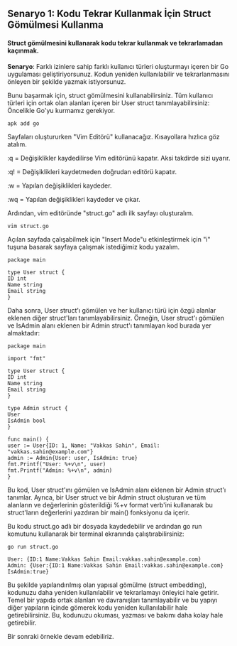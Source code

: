 ## Senaryo 1: Kodu Tekrar Kullanmak İçin Struct Gömülmesi Kullanma

#### Struct gömülmesini kullanarak kodu tekrar kullanmak ve tekrarlamadan kaçınmak.

**Senaryo**: Farklı izinlere sahip farklı kullanıcı türleri oluşturmayı içeren bir Go uygulaması geliştiriyorsunuz. Kodun yeniden kullanılabilir ve tekrarlanmasını önleyen bir şekilde yazmak istiyorsunuz.

Bunu başarmak için, struct gömülmesini kullanabilirsiniz. Tüm kullanıcı türleri için ortak olan alanları içeren bir User struct tanımlayabilirsiniz:
Öncelikle Go'yu kurmamız gerekiyor.

`apk add go`

Sayfaları oluştururken "Vim Editörü" kullanacağız. Kısayollara hızlıca göz atalım.

:q = Değişiklikler kaydedilirse Vim editörünü kapatır. Aksi takdirde sizi uyarır.

:q! = Değişiklikleri kaydetmeden doğrudan editörü kapatır.

:w = Yapılan değişiklikleri kaydeder.

:wq = Yapılan değişiklikleri kaydeder ve çıkar.

Ardından, vim editöründe "struct.go" adlı ilk sayfayı oluşturalım.

`vim struct.go`

Açılan sayfada çalışabilmek için "Insert Mode"u etkinleştirmek için "i" tuşuna basarak sayfaya çalışmak istediğimiz kodu yazalım.

```
package main

type User struct {
ID int
Name string
Email string
}
```

Daha sonra, User struct'ı gömülen ve her kullanıcı türü için özgü alanlar eklenen diğer struct'ları tanımlayabilirsiniz. Örneğin, User struct'ı gömülen ve IsAdmin alanı eklenen bir Admin struct'ı tanımlayan kod burada yer almaktadır:

```
package main

import "fmt"

type User struct {
ID int
Name string
Email string
}

type Admin struct {
User
IsAdmin bool
}

func main() {
user := User{ID: 1, Name: "Vakkas Sahin", Email: "vakkas.sahin@example.com"}
admin := Admin{User: user, IsAdmin: true}
fmt.Printf("User: %+v\n", user)
fmt.Printf("Admin: %+v\n", admin)
}
```

Bu kod, User struct'ını gömülen ve IsAdmin alanı eklenen bir Admin struct'ı tanımlar. Ayrıca, bir User struct ve bir Admin struct oluşturan ve tüm alanların ve değerlerinin gösterildiği %+v format verb'ini kullanarak bu struct'ların değerlerini yazdıran bir main() fonksiyonu da içerir.

Bu kodu struct.go adlı bir dosyada kaydedebilir ve ardından go run komutunu kullanarak bir terminal ekranında çalıştırabilirsiniz:

`go run struct.go`

```
User: {ID:1 Name:Vakkas Sahin Email:vakkas.sahin@example.com}
Admin: {User:{ID:1 Name:Vakkas Sahin Email:vakkas.sahin@example.com} IsAdmin:true}
```

Bu şekilde yapılandırılmış olan yapısal gömülme (struct embedding), kodunuzu daha yeniden kullanılabilir ve tekrarlamayı önleyici hale getirir. Temel bir yapıda ortak alanları ve davranışları tanımlayabilir ve bu yapıyı diğer yapıların içinde gömerek kodu yeniden kullanılabilir hale getirebilirsiniz. Bu, kodunuzu okuması, yazması ve bakımı daha kolay hale getirebilir.

Bir sonraki örnekle devam edebiliriz.

